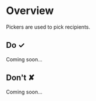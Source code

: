 # Overview
Pickers are used to pick recipients.



## Do &#10003;
Coming soon...

## Don't &#10008;
Coming soon...